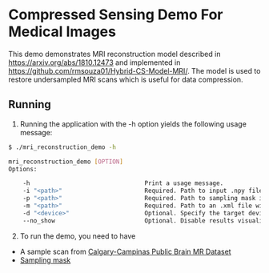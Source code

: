 # Compressed Sensing Demo For Medical Images

This demo demonstrates MRI reconstruction model described in https://arxiv.org/abs/1810.12473 and implemented in https://github.com/rmsouza01/Hybrid-CS-Model-MRI/.
The model is used to restore undersampled MRI scans which is useful for data compression.


## Running

1. Running the application with the -h option yields the following usage message:
```bash
$ ./mri_reconstruction_demo -h

mri_reconstruction_demo [OPTION]
Options:

    -h                                Print a usage message.
    -i "<path>"                       Required. Path to input .npy file with MRI scan data.
    -p "<path>"                       Required. Path to sampling mask in .npy format.
    -m "<path>"                       Required. Path to an .xml file with a trained model.
    -d "<device>"                     Optional. Specify the target device to infer on; CPU, GPU, HDDL or MYRIAD is acceptable (CPU by default).
    --no_show                         Optional. Disable results visualization.
```

2. To run the demo, you need to have
  * A sample scan from [Calgary-Campinas Public Brain MR Dataset](https://sites.google.com/view/calgary-campinas-dataset/home)
  * [Sampling mask](https://github.com/rmsouza01/Hybrid-CS-Model-MRI/blob/master/Data/sampling_mask_20perc.npy)
